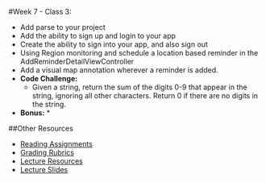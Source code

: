 #Week 7 - Class 3:
* Add parse to your project
* Add the ability to sign up and login to your app
* Create the ability to sign into your app, and also sign out
* Using Region monitoring  and schedule a location based reminder in the AddReminderDetailViewController
* Add a visual map annotation wherever a reminder is added.
* **Code Challenge:** 
	* Given a string, return the sum of the digits 0-9 that appear in the string, ignoring all other characters. Return 0 if there are no digits in the string.
* **Bonus:** 
	* 

##Other Resources
* [Reading Assignments](../../Resources/ra-grading-standard/)
* [Grading Rubrics](../../Resources/)
* [Lecture Resources](lecture/)
* [Lecture Slides](https://www.icloud.com/keynote/000aOOWJw-UjWmly8gLEhhymQ#Week7-Class3)
